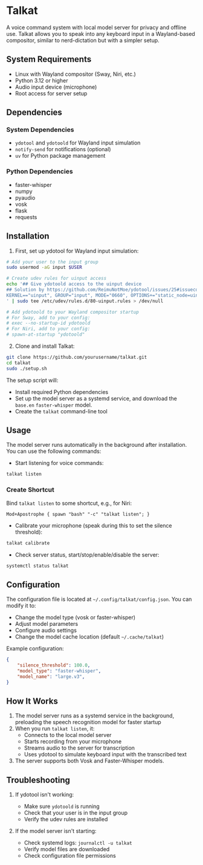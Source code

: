 # Talkat

A voice command system with local model server for privacy and offline use. Talkat allows you to speak into any keyboard input in a Wayland-based compositor, similar to nerd-dictation but with a simpler setup.

## System Requirements

- Linux with Wayland compositor (Sway, Niri, etc.)
- Python 3.12 or higher
- Audio input device (microphone)
- Root access for server setup

## Dependencies

### System Dependencies
- `ydotool` and `ydotoold` for Wayland input simulation
- `notify-send` for notifications (optional)
- `uv` for Python package management

### Python Dependencies
- faster-whisper
- numpy
- pyaudio
- vosk
- flask
- requests

## Installation

1. First, set up ydotool for Wayland input simulation:
```bash
# Add your user to the input group
sudo usermod -aG input $USER

# Create udev rules for uinput access
echo '## Give ydotoold access to the uinput device
## Solution by https://github.com/ReimuNotMoe/ydotool/issues/25#issuecomment-535842993
KERNEL=="uinput", GROUP="input", MODE="0660", OPTIONS+="static_node=uinput"
' | sudo tee /etc/udev/rules.d/80-uinput.rules > /dev/null

# Add ydotoold to your Wayland compositor startup
# For Sway, add to your config:
# exec --no-startup-id ydotoold
# For Niri, add to your config:
# spawn-at-startup "ydotoold"
```

2. Clone and install Talkat:
```bash
git clone https://github.com/yourusername/talkat.git
cd talkat
sudo ./setup.sh
```

The setup script will:
- Install required Python dependencies
- Set up the model server as a systemd service, and download the `base.en` `faster-whisper` model.
- Create the `talkat` command-line tool

## Usage

The model server runs automatically in the background after installation. You can use the following commands:

- Start listening for voice commands:
```bash
talkat listen
```

### Create Shortcut
Bind `talkat listen` to some shortcut, e.g., for Niri:
```
Mod+Apostrophe { spawn "bash" "-c" "talkat listen"; }
```

- Calibrate your microphone (speak during this to set the silence threshold):
```bash
talkat calibrate
```

- Check server status, start/stop/enable/disable the server:
```bash
systemctl status talkat
```

## Configuration

The configuration file is located at `~/.config/talkat/config.json`. You can modify it to:
- Change the model type (vosk or faster-whisper)
- Adjust model parameters
- Configure audio settings
- Change the model cache location (default `~/.cache/talkat`)

Example configuration:
```json
{
    "silence_threshold": 100.0,
    "model_type": "faster-whisper",
    "model_name": "large.v3",
}
```

## How It Works

1. The model server runs as a systemd service in the background, preloading the speech recognition model for faster startup
2. When you run `talkat listen`, it:
   - Connects to the local model server
   - Starts recording from your microphone
   - Streams audio to the server for transcription
   - Uses ydotool to simulate keyboard input with the transcribed text
3. The server supports both Vosk and Faster-Whisper models.

## Troubleshooting

1. If ydotool isn't working:
   - Make sure `ydotoold` is running
   - Check that your user is in the input group
   - Verify the udev rules are installed

2. If the model server isn't starting:
   - Check systemd logs: `journalctl -u talkat`
   - Verify model files are downloaded
   - Check configuration file permissions
   